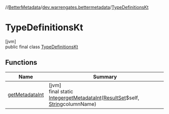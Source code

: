//[BetterMetadata](../../../index.md)/[dev.warrengates.bettermetadata](../index.md)/[TypeDefinitionsKt](index.md)

# TypeDefinitionsKt

[jvm]\
public final class [TypeDefinitionsKt](index.md)

## Functions

| Name | Summary |
|---|---|
| [getMetadataInt](get-metadata-int.md) | [jvm]<br>final static [Integer](https://docs.oracle.com/javase/8/docs/api/java/lang/Integer.html)[getMetadataInt](get-metadata-int.md)([ResultSet](https://docs.oracle.com/javase/8/docs/api/java/sql/ResultSet.html)$self, [String](https://docs.oracle.com/javase/8/docs/api/java/lang/String.html)columnName) |
